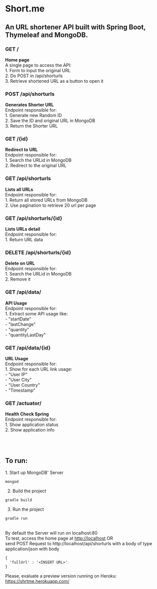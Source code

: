 <h1>Short.me</h1>

<h2>An URL shortener API built with Spring Boot, Thymeleaf and MongoDB.</h1>

<h3>GET /</h3>
<b>Home page</b> <br />
A single page to access the API: <br />
1. Form to input the original URL  <br />
2. Do POST in /api/shorturls <br />
3. Retrieve shortened URL as a button to open it <br />

<h3>POST /api/shorturls</h3>
<b>Generates Shorter URL</b> <br />
Endpoint responsible for: <br/>
1. Generate new Random ID  <br />
2. Save the ID and original URL in MongoDB <br />
3. Return the Shorter URL

<h3>GET /{id}</h3>
<b>Redirect to URL</b> <br />
Endpoint responsible for: <br/>
1. Search the URLid in MongoDB <br />
2. Redirect to the original URL <br />

<h3>GET /api/shorturls</h3>
<b>Lists all URLs</b> <br />
Endpoint responsible for: <br/>
1. Return all stored URLs from MongoDB <br />
2. Use pagination to retrieve 20 url per page <br/>

<h3>GET /api/shorturls/{id}</h3>
<b>Lists URLs detail</b> <br />
Endpoint responsible for: <br/>
1. Return URL data <br />


<h3>DELETE /api/shorturls/{id}</h3>
<b>Delete on URL</b> <br />
Endpoint responsible for: <br/>
1. Search the URLid in MongoDB <br />
2. Remove it <br />

<h3>GET /api/data/</h3>
<b>API Usage</b> <br />
Endpoint responsible for: <br/>
1. Extract some API usage like: <br />
   - "startDate" <br />
   - "lastChange" <br />
   - "quantity" <br />
   - "quantityLastDay" <br />

<h3>GET /api/data/{id}</h3>
<b>URL Usage</b> <br />
Endpoint responsible for: <br/>
1. Show for each URL link usage: <br />
   - "User IP" <br />
   - "User City" <br />
   - "User Country" <br />
   - "Timestamp" <br />

<h3>GET /actuator/</h3>
<b>Health Check Spring</b> <br />
Endpoint responsible for: <br/>
1. Show application status <br />
2. Show application info <br />

<br /> <br />
<h2>To run:</h2>
1. Start up MongoDB' Server

```
mongod
```

2. Build the project

```
gradle build
```


3. Run the project

```
gradle run
```

<br />
By default the Server will run on localhost:80 <br/>
To test, access the home page at <a href='http://localhost'>http://localhost</a> OR <br />
send POST Request to http://localhost/api/shorturls with a body of type application/json with body

```
{
  'fullUrl' : '<INSERT URL>'
}
```


Please, evaluate a preview version running on Heroku: <a href='https://shrtme.herokuapp.com/'>https://shrtme.herokuapp.com/</a>
